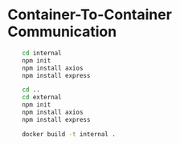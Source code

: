 # Container-To-Container Communication

```sh
    cd internal
    npm init
    npm install axios
    npm install express
```

```sh
    cd ..
    cd external
    npm init
    npm install axios
    npm install express
```

```sh
    docker build -t internal .
```
